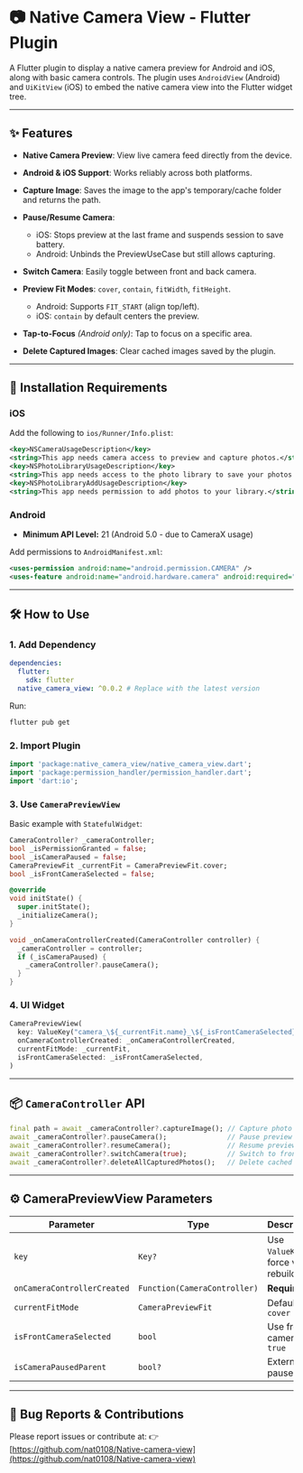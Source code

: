 # 📷 Native Camera View - Flutter Plugin

A Flutter plugin to display a native camera preview for Android and iOS, along with basic camera controls.
The plugin uses `AndroidView` (Android) and `UiKitView` (iOS) to embed the native camera view into the Flutter widget tree.

---

## ✨ Features

* **Native Camera Preview**: View live camera feed directly from the device.
* **Android & iOS Support**: Works reliably across both platforms.
* **Capture Image**: Saves the image to the app's temporary/cache folder and returns the path.
* **Pause/Resume Camera**:

    * iOS: Stops preview at the last frame and suspends session to save battery.
    * Android: Unbinds the PreviewUseCase but still allows capturing.
* **Switch Camera**: Easily toggle between front and back camera.
* **Preview Fit Modes**: `cover`, `contain`, `fitWidth`, `fitHeight`.

    * Android: Supports `FIT_START` (align top/left).
    * iOS: `contain` by default centers the preview.
* **Tap-to-Focus** *(Android only)*: Tap to focus on a specific area.
* **Delete Captured Images**: Clear cached images saved by the plugin.

---

## 🚀 Installation Requirements

### iOS

Add the following to `ios/Runner/Info.plist`:

```xml
<key>NSCameraUsageDescription</key>
<string>This app needs camera access to preview and capture photos.</string>
<key>NSPhotoLibraryUsageDescription</key>
<string>This app needs access to the photo library to save your photos.</string>
<key>NSPhotoLibraryAddUsageDescription</key>
<string>This app needs permission to add photos to your library.</string>
```

### Android

* **Minimum API Level:** 21 (Android 5.0 - due to CameraX usage)

Add permissions to `AndroidManifest.xml`:

```xml
<uses-permission android:name="android.permission.CAMERA" />
<uses-feature android:name="android.hardware.camera" android:required="true" />
```

---

## 🛠️ How to Use

### 1. Add Dependency

```yaml
dependencies:
  flutter:
    sdk: flutter
  native_camera_view: ^0.0.2 # Replace with the latest version
```

Run:

```bash
flutter pub get
```

### 2. Import Plugin

```dart
import 'package:native_camera_view/native_camera_view.dart';
import 'package:permission_handler/permission_handler.dart';
import 'dart:io';
```

### 3. Use `CameraPreviewView`

Basic example with `StatefulWidget`:

```dart
CameraController? _cameraController;
bool _isPermissionGranted = false;
bool _isCameraPaused = false;
CameraPreviewFit _currentFit = CameraPreviewFit.cover;
bool _isFrontCameraSelected = false;

@override
void initState() {
  super.initState();
  _initializeCamera();
}

void _onCameraControllerCreated(CameraController controller) {
  _cameraController = controller;
  if (_isCameraPaused) {
    _cameraController?.pauseCamera();
  }
}
```

### 4. UI Widget

```dart
CameraPreviewView(
  key: ValueKey("camera_\${_currentFit.name}_\${_isFrontCameraSelected}"),
  onCameraControllerCreated: _onCameraControllerCreated,
  currentFitMode: _currentFit,
  isFrontCameraSelected: _isFrontCameraSelected,
)
```

---

## 📦 `CameraController` API

```dart
final path = await _cameraController?.captureImage(); // Capture photo
await _cameraController?.pauseCamera();               // Pause preview
await _cameraController?.resumeCamera();              // Resume preview
await _cameraController?.switchCamera(true);          // Switch to front camera
await _cameraController?.deleteAllCapturedPhotos();   // Delete cached images
```

---

## ⚙️ CameraPreviewView Parameters

| Parameter                   | Type                         | Description                          |
| --------------------------- | ---------------------------- | ------------------------------------ |
| `key`                       | `Key?`                       | Use `ValueKey` to force view rebuild |
| `onCameraControllerCreated` | `Function(CameraController)` | **Required**                         |
| `currentFitMode`            | `CameraPreviewFit`           | Default: `cover`                     |
| `isFrontCameraSelected`     | `bool`                       | Use front camera: `true`             |
| `isCameraPausedParent`      | `bool?`                      | External pause state                 |

---

## 🐞 Bug Reports & Contributions

Please report issues or contribute at:
👉 [https://github.com/nat0108/Native-camera-view](https://github.com/nat0108/Native-camera-view)
